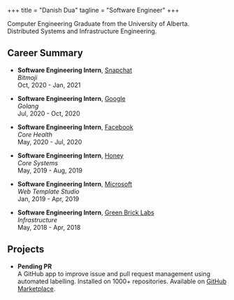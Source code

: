 +++
title = "Danish Dua"
tagline = "Software Engineer"
+++

Computer Engineering Graduate from the University of Alberta.\
Distributed Systems and Infrastructure Engineering.

## **Career Summary**

- **Software Engineering Intern**, [Snapchat](https://www.snap.com/)\
  _Bitmoji_\
  Oct, 2020 - Jan, 2021

- **Software Engineering Intern**, [Google](https://www.google.com/)\
  _Golang_\
  Jul, 2020 - Oct, 2020

- **Software Engineering Intern**, [Facebook](https://www.facebook.com/)\
  _Core Health_\
  May, 2020 - Jul, 2020

- **Software Engineering Intern**, [Honey](https://www.joinhoney.com/)\
  _Core Systems_\
  May, 2019 - Aug, 2019

- **Software Engineering Intern**, [Microsoft](https://www.microsoft.com/)\
  _Web Template Studio_\
  Jan, 2019 - Apr, 2019

- **Software Engineering Intern**, [Green Brick Labs](https://www.greenbricklabs.com/)\
  _Infrastructure_\
  May, 2018 - Apr, 2018

## **Projects**

- **Pending PR**\
  A GitHub app to improve issue and pull request management using automated labelling. Installed on 1000+
  repositories. Available on [GitHub Marketplace](https://github.com/marketplace/pendingpr).

